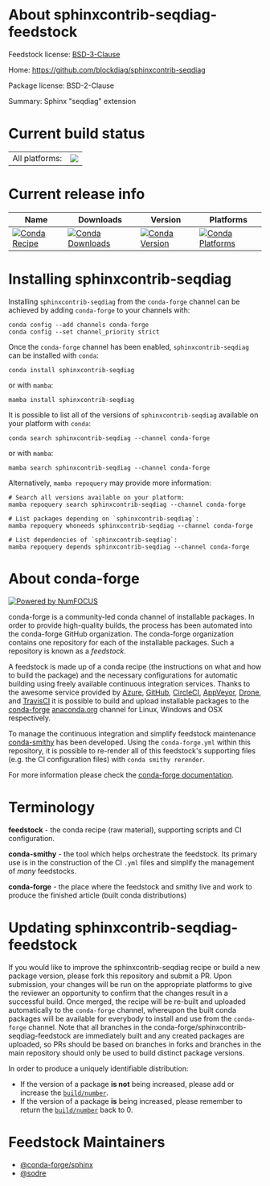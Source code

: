About sphinxcontrib-seqdiag-feedstock
=====================================

Feedstock license: [BSD-3-Clause](https://github.com/conda-forge/sphinxcontrib-seqdiag-feedstock/blob/main/LICENSE.txt)

Home: https://github.com/blockdiag/sphinxcontrib-seqdiag

Package license: BSD-2-Clause

Summary: Sphinx "seqdiag" extension

Current build status
====================


<table><tr><td>All platforms:</td>
    <td>
      <a href="https://dev.azure.com/conda-forge/feedstock-builds/_build/latest?definitionId=17717&branchName=main">
        <img src="https://dev.azure.com/conda-forge/feedstock-builds/_apis/build/status/sphinxcontrib-seqdiag-feedstock?branchName=main">
      </a>
    </td>
  </tr>
</table>

Current release info
====================

| Name | Downloads | Version | Platforms |
| --- | --- | --- | --- |
| [![Conda Recipe](https://img.shields.io/badge/recipe-sphinxcontrib--seqdiag-green.svg)](https://anaconda.org/conda-forge/sphinxcontrib-seqdiag) | [![Conda Downloads](https://img.shields.io/conda/dn/conda-forge/sphinxcontrib-seqdiag.svg)](https://anaconda.org/conda-forge/sphinxcontrib-seqdiag) | [![Conda Version](https://img.shields.io/conda/vn/conda-forge/sphinxcontrib-seqdiag.svg)](https://anaconda.org/conda-forge/sphinxcontrib-seqdiag) | [![Conda Platforms](https://img.shields.io/conda/pn/conda-forge/sphinxcontrib-seqdiag.svg)](https://anaconda.org/conda-forge/sphinxcontrib-seqdiag) |

Installing sphinxcontrib-seqdiag
================================

Installing `sphinxcontrib-seqdiag` from the `conda-forge` channel can be achieved by adding `conda-forge` to your channels with:

```
conda config --add channels conda-forge
conda config --set channel_priority strict
```

Once the `conda-forge` channel has been enabled, `sphinxcontrib-seqdiag` can be installed with `conda`:

```
conda install sphinxcontrib-seqdiag
```

or with `mamba`:

```
mamba install sphinxcontrib-seqdiag
```

It is possible to list all of the versions of `sphinxcontrib-seqdiag` available on your platform with `conda`:

```
conda search sphinxcontrib-seqdiag --channel conda-forge
```

or with `mamba`:

```
mamba search sphinxcontrib-seqdiag --channel conda-forge
```

Alternatively, `mamba repoquery` may provide more information:

```
# Search all versions available on your platform:
mamba repoquery search sphinxcontrib-seqdiag --channel conda-forge

# List packages depending on `sphinxcontrib-seqdiag`:
mamba repoquery whoneeds sphinxcontrib-seqdiag --channel conda-forge

# List dependencies of `sphinxcontrib-seqdiag`:
mamba repoquery depends sphinxcontrib-seqdiag --channel conda-forge
```


About conda-forge
=================

[![Powered by
NumFOCUS](https://img.shields.io/badge/powered%20by-NumFOCUS-orange.svg?style=flat&colorA=E1523D&colorB=007D8A)](https://numfocus.org)

conda-forge is a community-led conda channel of installable packages.
In order to provide high-quality builds, the process has been automated into the
conda-forge GitHub organization. The conda-forge organization contains one repository
for each of the installable packages. Such a repository is known as a *feedstock*.

A feedstock is made up of a conda recipe (the instructions on what and how to build
the package) and the necessary configurations for automatic building using freely
available continuous integration services. Thanks to the awesome service provided by
[Azure](https://azure.microsoft.com/en-us/services/devops/), [GitHub](https://github.com/),
[CircleCI](https://circleci.com/), [AppVeyor](https://www.appveyor.com/),
[Drone](https://cloud.drone.io/welcome), and [TravisCI](https://travis-ci.com/)
it is possible to build and upload installable packages to the
[conda-forge](https://anaconda.org/conda-forge) [anaconda.org](https://anaconda.org/)
channel for Linux, Windows and OSX respectively.

To manage the continuous integration and simplify feedstock maintenance
[conda-smithy](https://github.com/conda-forge/conda-smithy) has been developed.
Using the ``conda-forge.yml`` within this repository, it is possible to re-render all of
this feedstock's supporting files (e.g. the CI configuration files) with ``conda smithy rerender``.

For more information please check the [conda-forge documentation](https://conda-forge.org/docs/).

Terminology
===========

**feedstock** - the conda recipe (raw material), supporting scripts and CI configuration.

**conda-smithy** - the tool which helps orchestrate the feedstock.
                   Its primary use is in the construction of the CI ``.yml`` files
                   and simplify the management of *many* feedstocks.

**conda-forge** - the place where the feedstock and smithy live and work to
                  produce the finished article (built conda distributions)


Updating sphinxcontrib-seqdiag-feedstock
========================================

If you would like to improve the sphinxcontrib-seqdiag recipe or build a new
package version, please fork this repository and submit a PR. Upon submission,
your changes will be run on the appropriate platforms to give the reviewer an
opportunity to confirm that the changes result in a successful build. Once
merged, the recipe will be re-built and uploaded automatically to the
`conda-forge` channel, whereupon the built conda packages will be available for
everybody to install and use from the `conda-forge` channel.
Note that all branches in the conda-forge/sphinxcontrib-seqdiag-feedstock are
immediately built and any created packages are uploaded, so PRs should be based
on branches in forks and branches in the main repository should only be used to
build distinct package versions.

In order to produce a uniquely identifiable distribution:
 * If the version of a package **is not** being increased, please add or increase
   the [``build/number``](https://docs.conda.io/projects/conda-build/en/latest/resources/define-metadata.html#build-number-and-string).
 * If the version of a package **is** being increased, please remember to return
   the [``build/number``](https://docs.conda.io/projects/conda-build/en/latest/resources/define-metadata.html#build-number-and-string)
   back to 0.

Feedstock Maintainers
=====================

* [@conda-forge/sphinx](https://github.com/orgs/conda-forge/teams/sphinx/)
* [@sodre](https://github.com/sodre/)

